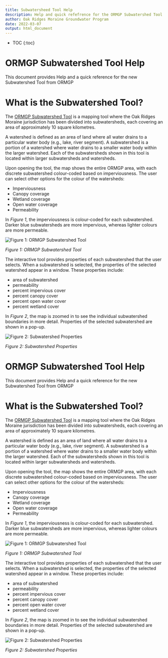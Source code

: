 ```yaml
---
title: Subwatersheed Tool Help
description: Help and quick refefrence for the ORMGP Subwatershed Tool
author: Oak Ridges Moraine Groundwater Program
date: 2022-03-07
output: html_document
---
```


* TOC {:toc}

# ORMGP Subwatershed Tool Help

This document provides Help and a quick reference for the new Subwatershed Tool from ORMGP

# What is the Subwatershed Tool?

The [ORMGP Subwatershed Tool](https://owrc.github.io/subwatershed/) is a mapping tool where the Oak Ridges Moraine jurisdiction has been divided into subwatersheds, each covering an area of approximately 10 square kilometres.

A watershed is defined as an area of land where all water drains to a particular water body (e.g., lake, river segment).  A subwatershed is a portion of a watershed where water drains to a smaller water body within the larger watershed. Each of the subwatersheds shown in this tool is located within larger subwatersheds and watersheds.  

Upon opening the tool, the map shows the entire ORMGP area, with each discrete subwatershed colour-coded based on imperviousness. The user can select other options for the colour of the watersheds: 
- Imperviousness
- Canopy coverage 
- Wetland coverage 
- Open water coverage 
- Permeability 

In _Figure 1_, the imperviousness is colour-coded for each subwatershed.  Darker blue subwatersheds are more impervious, whereas lighter colours are more permeable. 

![*Figure 1: ORMGP Subwatershed Tool*](https://raw.githubusercontent.com/OWRC/SubwatershedHelp/main/images/Subwatershed1.PNG)

_Figure 1: ORMGP Subwatershed Tool_

The interactive tool provides properties of each subwatershed that the user selects.  When a subwatershed is selected, the properties of the selected watershed appear in a window. These properties include:
- area of subwatershed
- permeability
- percent impervious cover
- percent canopy cover
- percent open water cover 
- percent wetland cover

In _Figure 2_, the map is zoomed in to see the individual subwatershed boundaries in more detail. Properties of the selected subwatershed are shown in a pop-up.

![*Figure 2: Subwatershed Properties*](https://raw.githubusercontent.com/OWRC/SubwatershedHelp/main/images/subwatershed2.PNG)

_Figure 2: Subwatershed Properties_





# ORMGP Subwatershed Tool Help

This document provides Help and a quick reference for the new Subwatershed Tool from ORMGP

# What is the Subwatershed Tool?

The [ORMGP Subwatershed Tool](https://owrc.github.io/subwatershed/) is a mapping tool where the Oak Ridges Moraine jurisdiction has been divided into subwatersheds, each covering an area of approximately 10 square kilometres.

A watershed is defined as an area of land where all water drains to a particular water body (e.g., lake, river segment).  A subwatershed is a portion of a watershed where water drains to a smaller water body within the larger watershed. Each of the subwatersheds shown in this tool is located within larger subwatersheds and watersheds.  

Upon opening the tool, the map shows the entire ORMGP area, with each discrete subwatershed colour-coded based on imperviousness. The user can select other options for the colour of the watersheds: 
- Imperviousness
- Canopy coverage 
- Wetland coverage 
- Open water coverage 
- Permeability 

In _Figure 1_, the imperviousness is colour-coded for each subwatershed.  Darker blue subwatersheds are more impervious, whereas lighter colours are more permeable. 

![*Figure 1: ORMGP Subwatershed Tool*](https://raw.githubusercontent.com/OWRC/SubwatershedHelp/main/images/Subwatershed1.PNG)

_Figure 1: ORMGP Subwatershed Tool_

The interactive tool provides properties of each subwatershed that the user selects.  When a subwatershed is selected, the properties of the selected watershed appear in a window. These properties include:
- area of subwatershed
- permeability
- percent impervious cover
- percent canopy cover
- percent open water cover 
- percent wetland cover

In _Figure 2_, the map is zoomed in to see the individual subwatershed boundaries in more detail. Properties of the selected subwatershed are shown in a pop-up.

![*Figure 2: Subwatershed Properties*](https://raw.githubusercontent.com/OWRC/SubwatershedHelp/main/images/subwatershed2.PNG)

_Figure 2: Subwatershed Properties_





